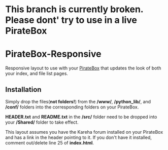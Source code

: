 # This branch is currently broken. Please dont' try to use in a live PirateBox

# PirateBox-Responsive

Responsive layout to use with your [PirateBox](http://daviddarts.com/piratebox/) that updates the look of both your index, and file list pages.

## Installation
Simply drop the files(**not folders!**) from the **/www/**, **/python_lib/**, and **/conf/** folders into the corresponding folders on your PirateBox.

**HEADER.txt** and **README.txt** in the **/src/** folder need to be dropped into your **/Shared/** folder to take effect.

This layout assumes you have the Kareha forum installed on your PirateBox and has a link in the header pointing to it. If you don't have it installed, comment out/delete line 25 of **index.html**.